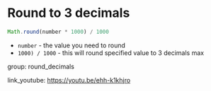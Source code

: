 # Round to 3 decimals

```javascript
Math.round(number * 1000) / 1000
```

- `number` - the value you need to round
- `1000) / 1000` - this will round specified value to 3 decimals max

group: round_decimals


link_youtube: https://youtu.be/ehh-k1khjro
